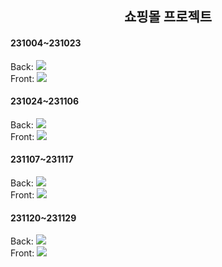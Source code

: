 <div align=center>
  <h2> 쇼핑몰 프로젝트 </h2>
</div>

<div>
  <p>
  <h4>231004~231023</h4>
    Back: <img src="https://img.shields.io/badge/nodedotjs-#339933?style=for-the-badge&logo=Node.js&logoColor=white">
    <br>
    Front: <img src="https://img.shields.io/badge/nodedotjs-#339933?style=for-the-badge&logo=Node.js&logoColor=white"> 
  </p>
  <p>
  <h4>231024~231106</h4>
    Back: <img src="https://img.shields.io/badge/nodedotjs-#339933?style=for-the-badge&logo=Node.js&logoColor=white">
    <br>
    Front: <img src="https://img.shields.io/badge/react-61DAFB?style=for-the-badge&logo=react&logoColor=black">
  </p>
  <p>
  <h4>231107~231117</h4>
    Back: <img src="https://img.shields.io/badge/spring-6DB33F?style=for-the-badge&logo=spring&logoColor=white">
    <br>
    Front: <img src="https://img.shields.io/badge/thymeleaf-#005F0F?style=for-the-badge&logo=Thymeleaf&logoColor=white">
  </p>
  <p>
  <h4>231120~231129</h4>
    Back: <img src="https://img.shields.io/badge/spring-6DB33F?style=for-the-badge&logo=spring&logoColor=white">
    <br>
    Front: <img src="https://img.shields.io/badge/react-61DAFB?style=for-the-badge&logo=react&logoColor=black">
  </p>
</div>
